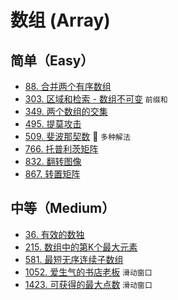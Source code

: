# 数组 (Array)

## 简单（Easy）

- [88. 合并两个有序数组](https://leetcode-cn.com/problems/merge-sorted-array/)
- [303. 区域和检索 - 数组不可变](https://leetcode-cn.com/problems/range-sum-query-immutable/) `前缀和`
- [349. 两个数组的交集](https://leetcode-cn.com/problems/intersection-of-two-arrays/)
- [495. 提莫攻击](https://leetcode-cn.com/problems/teemo-attacking/)
- [509. 斐波那契数](https://leetcode-cn.com/problems/fibonacci-number/) 🌟 `多种解法`
- [766. 托普利茨矩阵](https://leetcode-cn.com/problems/toeplitz-matrix/)
- [832. 翻转图像](https://leetcode-cn.com/problems/flipping-an-image/)
- [867. 转置矩阵](https://leetcode-cn.com/problems/transpose-matrix/)

## 中等（Medium）

- [36. 有效的数独](https://leetcode-cn.com/problems/valid-sudoku/)
- [215. 数组中的第K个最大元素](https://leetcode-cn.com/problems/kth-largest-element-in-an-array/)
- [581. 最短无序连续子数组](https://leetcode-cn.com/problems/shortest-unsorted-continuous-subarray/)
- [1052. 爱生气的书店老板](https://leetcode-cn.com/problems/grumpy-bookstore-owner/) `滑动窗口`
- [1423. 可获得的最大点数](https://leetcode-cn.com/problems/maximum-points-you-can-obtain-from-cards/) `滑动窗口`
